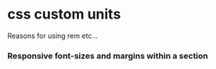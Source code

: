 # css custom units

Reasons for using rem etc...

### Responsive font-sizes and margins within a section